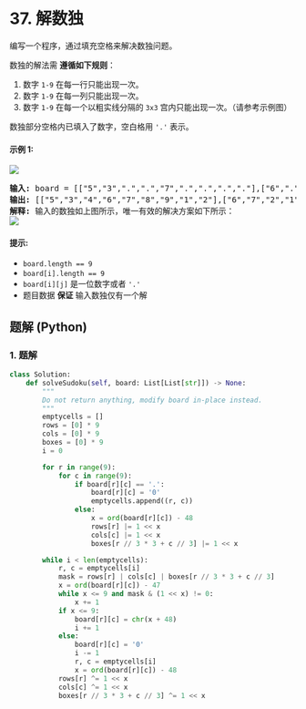 # 37. 解数独
编写一个程序，通过填充空格来解决数独问题。

数独的解法需 **遵循如下规则**：
1. 数字 `1-9` 在每一行只能出现一次。
2. 数字 `1-9` 在每一列只能出现一次。
3. 数字 `1-9` 在每一个以粗实线分隔的 `3x3` 宫内只能出现一次。（请参考示例图）

数独部分空格内已填入了数字，空白格用 `'.'` 表示。

#### 示例 1:
![](https://assets.leetcode-cn.com/aliyun-lc-upload/uploads/2021/04/12/250px-sudoku-by-l2g-20050714svg.png)
<pre>
<strong>输入:</strong> board = [["5","3",".",".","7",".",".",".","."],["6",".",".","1","9","5",".",".","."],[".","9","8",".",".",".",".","6","."],["8",".",".",".","6",".",".",".","3"],["4",".",".","8",".","3",".",".","1"],["7",".",".",".","2",".",".",".","6"],[".","6",".",".",".",".","2","8","."],[".",".",".","4","1","9",".",".","5"],[".",".",".",".","8",".",".","7","9"]]
<strong>输出:</strong> [["5","3","4","6","7","8","9","1","2"],["6","7","2","1","9","5","3","4","8"],["1","9","8","3","4","2","5","6","7"],["8","5","9","7","6","1","4","2","3"],["4","2","6","8","5","3","7","9","1"],["7","1","3","9","2","4","8","5","6"],["9","6","1","5","3","7","2","8","4"],["2","8","7","4","1","9","6","3","5"],["3","4","5","2","8","6","1","7","9"]]
<strong>解释:</strong> 输入的数独如上图所示，唯一有效的解决方案如下所示：
<img src="https://assets.leetcode-cn.com/aliyun-lc-upload/uploads/2021/04/12/250px-sudoku-by-l2g-20050714_solutionsvg.png">
</pre>

#### 提示:
* `board.length == 9`
* `board[i].length == 9`
* `board[i][j]` 是一位数字或者 `'.'`
* 题目数据 **保证** 输入数独仅有一个解

## 题解 (Python)

### 1. 题解
```Python
class Solution:
    def solveSudoku(self, board: List[List[str]]) -> None:
        """
        Do not return anything, modify board in-place instead.
        """
        emptycells = []
        rows = [0] * 9
        cols = [0] * 9
        boxes = [0] * 9
        i = 0

        for r in range(9):
            for c in range(9):
                if board[r][c] == '.':
                    board[r][c] = '0'
                    emptycells.append((r, c))
                else:
                    x = ord(board[r][c]) - 48
                    rows[r] |= 1 << x
                    cols[c] |= 1 << x
                    boxes[r // 3 * 3 + c // 3] |= 1 << x

        while i < len(emptycells):
            r, c = emptycells[i]
            mask = rows[r] | cols[c] | boxes[r // 3 * 3 + c // 3]
            x = ord(board[r][c]) - 47
            while x <= 9 and mask & (1 << x) != 0:
                x += 1
            if x <= 9:
                board[r][c] = chr(x + 48)
                i += 1
            else:
                board[r][c] = '0'
                i -= 1
                r, c = emptycells[i]
                x = ord(board[r][c]) - 48
            rows[r] ^= 1 << x
            cols[c] ^= 1 << x
            boxes[r // 3 * 3 + c // 3] ^= 1 << x
```
